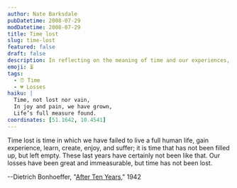 ```yaml
---
author: Nate Barksdale
pubDatetime: 2008-07-29
modDatetime: 2008-07-29
title: Time lost
slug: time-lost
featured: false
draft: false
description: In reflecting on the meaning of time and our experiences, Dietrich Bonhoeffer offers profound insights.
emoji: ⏳
tags:
  - ⏰ Time
  - 💔 Losses
haiku: |
  Time, not lost nor vain,  
  In joy and pain, we have grown,  
  Life’s full measure found.
coordinates: [51.1642, 10.4541]
---
```


Time lost is time in which we have failed to live a full human life, gain experience, learn, create, enjoy, and suffer; it is time that has not been filled up, but left empty. These last years have certainly not been like that. Our losses have been great and immeasurable, but time has not been lost.

--Dietrich Bonhoeffer, "[After Ten Years](http://books.google.com/books?id=q7pyQwhiUcQC&pg=PA256&dq=%22time+lost%22+bonhoeffer&ei=H2yPSPGfApzOswPFh5GzAg&client=firefox-a&sig=ACfU3U3f2oKmM5CxW1-n67W4-4qZJJ00jA#PPA256,M1)," 1942

